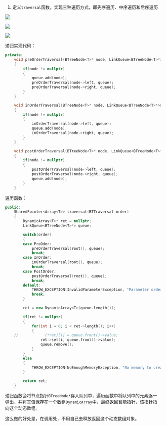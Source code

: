 1. 定义`traversal`函数，实现三种遍历方式，即先序遍历、中序遍历和后序遍历

![](https://md-pic-1259272405.cos.ap-guangzhou.myqcloud.com/img/20200624230526.png)

![](https://md-pic-1259272405.cos.ap-guangzhou.myqcloud.com/img/20200624230550.png)

![](https://md-pic-1259272405.cos.ap-guangzhou.myqcloud.com/img/20200624230604.png)

递归实现代码：

```cpp
private:
    void preOrderTraversal(BTreeNode<T>* node, LinkQueue<BTreeNode<T>*>& queue)
    {
        if(node != nullptr)
        {
            queue.add(node);
            preOrderTraversal(node->left, queue);
            preOrderTraversal(node->right, queue);
        }
    }

    void inOrderTraversal(BTreeNode<T>* node, LinkQueue<BTreeNode<T>*>& queue)
    {
        if(node != nullptr)
        {
            inOrderTraversal(node->left, queue);
            queue.add(node);
            inOrderTraversal(node->right, queue);
        }
    }

    void postOrderTraversal(BTreeNode<T>* node, LinkQueue<BTreeNode<T>*>& queue)
    {
        if(node != nullptr)
        {
            postOrderTraversal(node->left, queue);
            postOrderTraversal(node->right, queue);
            queue.add(node);
        }
    }
```

遍历函数：

```cpp
public:
    SharedPointer<Array<T>> traversal(BTTraversal order)
    {
        DynamicArray<T>* ret = nullptr;
        LinkQueue<BTreeNode<T>*> queue;

        switch(order)
        {
        case PreOder:
            preOrderTraversal(root(), queue);
            break;
        case InOrder:
            inOrderTraversal(root(), queue);
            break;
        case PostOrder:
            postOrderTraversal(root(), queue);
            break;
        default:
            THROW_EXCEPTION(InvalidParameterException, "Parameter order is invalid ...");
            break;
        }

        ret = new DynamicArray<T>(queue.length());

        if(ret != nullptr)
        {
            for(int i = 0; i < ret->length(); i++)
            {
    //            (*ret)[i] = queue.front()->value;
                ret->set(i, queue.front()->value);
                queue.remove();
            }
        }
        else
        {
            THROW_EXCEPTION(NoEnoughMemoryException, "No memory to create return array ...");
        }

        return ret;
    }
```

递归函数会将节点指针`BTreeNode*`存入队列中，遍历函数中将队列中的元素逐一弹出，并将其值保存在一个数组`DynamicArray`中，最终返回智能指针，该指针指向这个动态数组。

这么做的好处是，在调用处，不用自己去释放返回这个动态数组对象。